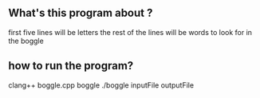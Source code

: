## What's this program about ?
first five lines will be letters
the rest of the lines will be words to look for in the boggle

## how to run the program?
clang++ boggle.cpp boggle
./boggle inputFile outputFile
